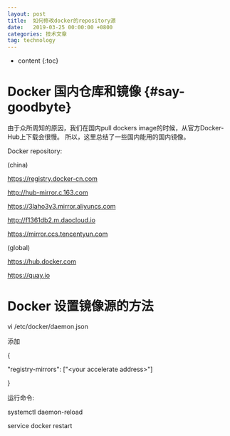 ```yaml
---
layout: post
title:  如何修改docker的repository源
date:   2019-03-25 00:00:00 +0800
categories: 技术文章
tag: technology
---
```


* content
{:toc}


Docker 国内仓库和镜像			{#say-goodbyte}
====================================
由于众所周知的原因，我们在国内pull dockers image的时候，从官方Docker-Hub上下载会很慢。
所以，这里总结了一些国内能用的国内镜像。

Docker repository:

(china)

https://registry.docker-cn.com

http://hub-mirror.c.163.com

https://3laho3y3.mirror.aliyuncs.com

http://f1361db2.m.daocloud.io

https://mirror.ccs.tencentyun.com


(global)

https://hub.docker.com

https://quay.io

Docker 设置镜像源的方法
====================================
vi /etc/docker/daemon.json

添加

{

  "registry-mirrors": ["\<your accelerate address\>"]

}

运行命令:

systemctl daemon-reload

service docker restart